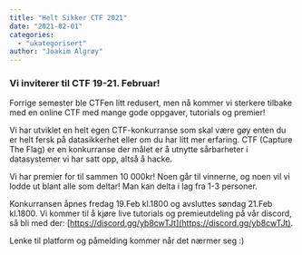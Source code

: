 ```yaml
---
title: "Helt Sikker CTF 2021"
date: "2021-02-01"
categories: 
  - "ukategorisert"
author: "Joakim Algrøy"
---
```


### Vi inviterer til CTF 19-21. Februar!

Forrige semester ble CTFen litt redusert, men nå kommer vi sterkere tilbake med en online CTF med mange gode oppgaver, tutorials og premier!

Vi har utviklet en helt egen CTF-konkurranse som skal være gøy enten du er helt fersk på datasikkerhet eller om du har litt mer erfaring. CTF (Capture The Flag) er en konkurranse der målet er å utnytte sårbarheter i datasystemer vi har satt opp, altså å hacke.

Vi har premier for til sammen 10 000kr! Noen går til vinnerne, og noen vil vi lodde ut blant alle som deltar! Man kan delta i lag fra 1-3 personer.

Konkurransen åpnes fredag 19.Feb kl.1800 og avsluttes søndag 21.Feb kl.1800. Vi kommer til å kjøre live tutorials og premieutdeling på vår discord, så bli med der: [https://discord.gg/yb8cwTJt](https://discord.gg/yb8cwTJt).

Lenke til platform og påmelding kommer når det nærmer seg :)
